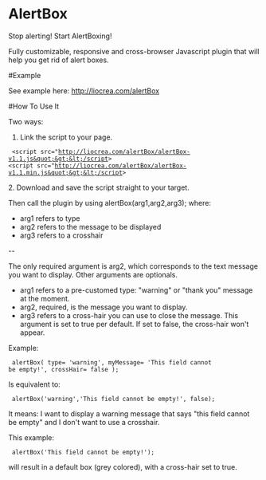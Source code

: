 # AlertBox
Stop alerting! Start AlertBoxing! 

Fully customizable, responsive and cross-browser Javascript plugin that will help you get rid of alert boxes.

#Example

See example here: http://liocrea.com/alertBox

#How To Use It

Two ways:

1. Link the script to your page. 

<code><pre>
&lt;script src=&quot;http://liocrea.com/alertBox/alertBox-v1.1.js&quot;&gt;&lt;/script&gt;
&lt;script src=&quot;http://liocrea.com/alertBox/alertBox-v1.1.min.js&quot;&gt;&lt;/script&gt;
</pre></code>
2. Download and save the script straight to your target.

Then call the plugin by using alertBox(arg1,arg2,arg3); where:


- arg1 refers to type
- arg2 refers to the message to be displayed
- arg3 refers to a crosshair

--

The only required argument is arg2, which corresponds to the text message you want to display. Other arguments are optionals.

- arg1 refers to a pre-customed type: "warning" or "thank you" message at the moment.
- arg2, required, is the message you want to display.
- arg3 refers to a cross-hair you can use to close the message. This argument is set to true per default. If set to false, the cross-hair won't appear.

Example:

<code><pre>
alertBox(
		type= 'warning',
		myMessage= 'This field cannot be empty!',
		crossHair= false
);
</pre></code>

Is equivalent to:

<code><pre>
alertBox('warning','This field cannot be empty!', false);
</pre></code>

It means: I want to display a warning message that says "this field cannot be empty" and I don't want to use a crosshair.

This example:

<code><pre>
alertBox('This field cannot be empty!');
</pre></code>

will result in a default box (grey colored), with a cross-hair set to true.
